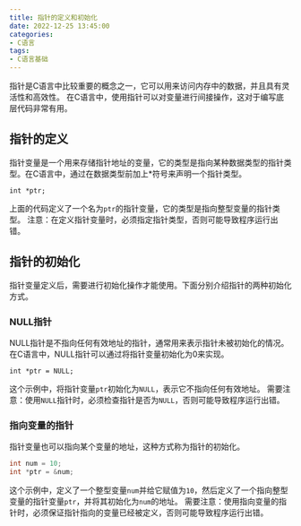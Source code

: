 ```yaml
---
title: 指针的定义和初始化
date: 2022-12-25 13:45:00
categories:
- C语言
tags:
- C语言基础
---
```


指针是C语言中比较重要的概念之一，它可以用来访问内存中的数据，并且具有灵活性和高效性。
在C语言中，使用指针可以对变量进行间接操作，这对于编写底层代码非常有用。

## 指针的定义

指针变量是一个用来存储指针地址的变量，它的类型是指向某种数据类型的指针类型。在C语言中，通过在数据类型前加上\*符号来声明一个指针类型。

```text
int *ptr;
```

上面的代码定义了一个名为`ptr`的指针变量，它的类型是指向整型变量的指针类型。
注意：在定义指针变量时，必须指定指针类型，否则可能导致程序运行出错。

## 指针的初始化

指针变量定义后，需要进行初始化操作才能使用。下面分别介绍指针的两种初始化方式。

### NULL指针

NULL指针是不指向任何有效地址的指针，通常用来表示指针未被初始化的情况。在C语言中，NULL指针可以通过将指针变量初始化为0来实现。

```text
int *ptr = NULL;
```

这个示例中，将指针变量`ptr`初始化为`NULL`，表示它不指向任何有效地址。
需要注意：使用`NULL`指针时，必须检查指针是否为`NULL`，否则可能导致程序运行出错。

### 指向变量的指针

指针变量也可以指向某个变量的地址，这种方式称为指针的初始化。

```c
int num = 10;
int *ptr = &num;
```

这个示例中，定义了一个整型变量`num`并给它赋值为`10`，然后定义了一个指向整型变量的指针变量`ptr`，并将其初始化为`num`的地址。
需要注意：使用指向变量的指针时，必须保证指针指向的变量已经被定义，否则可能导致程序运行出错。